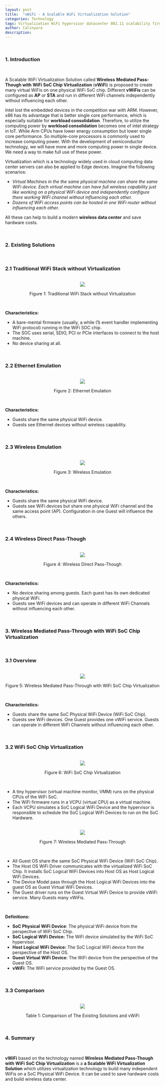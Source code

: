 ```yaml
---
layout: post
title:  "vWiFi - A Scalable WiFi Virtualization Solution"
categories: Technology
tags: Virtualization WiFi hypervisor datacenter 802.11 scalability firmware vWiFi
author: Calinyara
description:
---
```


<br>

### **1. Introduction**

<br>

A Scalable WiFi Virtualization Solution called **Wireless** **Mediated Pass-Though with** **WiFi** **SoC Chip Virtualization** (**vWiFi**) is proposed to create many virtual WiFis on one physical WiFi SoC chip.  Different **vWiFis** can be configured as **AP** or **STA** and  run in different WiFi channels independently without  influencing each other.

Intel lost the embedded devices in the competition war with ARM. However, x86 has its advantage that is better single core performance, which is especially suitable for **workload consolidation**. Therefore, to utilize the  computing power by **workload consolidation** becomes one of intel strategy in IoT. While Arm CPUs have lower energy consumption but lower single core performance. So multiple-core processors is commonly used to increase computing power. With the development of semiconductor technology, we will have more and more computing power in single device. We need a way to make full use of these power.

Virtualization which is a technology widely used  in cloud computing data center servers can also be applied to Edge devices. Imagine the following scenarios:

- *Virtual Machines in the the same physical machine can share the same WiFi device. Each virtual machine can have full wireless capability just like working on a physical WiFi device and independently configure there working WiFi channel without influencing each other.*
- *Dozens of WiFi access points can be hosted in one WiFi router without influencing each other.*

All these can help to build a modern **wireless data center** and save hardware costs.

<br>

### **2. Existing Solutions**

<br>

### **2.1 Traditional WiFi Stack without Virtualization**

<br>

<div align="center"><img src="/assets/images/20200318-vWiFi/Picture1.png"/></div>
<p align="center">Figure 1: Traditional WiFi Stack without Virtualization</p>
<br>

**Characteristics:**

- A bare-mental firmware (usually, a while (1) event handler implementing WiFi protocol) running in the WiFi SOC chip. 
- The SOC uses serial, SDIO, PCI or PCIe interfaces to connect to the host machine.
- No device sharing at all. 

<br>

### **2.2 Ethernet Emulation**
<br>

<div align="center"><img src="/assets/images/20200318-vWiFi/Picture2.png"/></div>
<p align="center">Figure 2: Ethernet Emulation</p>
<br>

**Characteristics:**

- Guests share the same physical WiFi device.
- Guests see Ethernet devices without wireless capability.

<br>

### **2.3 Wireless Emulation**

<br>

<div align="center"><img src="/assets/images/20200318-vWiFi/Picture3.png"/></div>
<p align="center">Figure 3: Wireless Emulation</p>
<br>

**Characteristics:**

- Guests share the same physical WiFi device.
- Guests see WiFi devices but share one physical WiFi channel and the same access point (AP). Configuration in one Guest will influence the others.

<br>

### **2.4 Wireless Direct Pass-Though**

<br>

<div align="center"><img src="/assets/images/20200318-vWiFi/Picture4.png"/></div>
<p align="center">Figure 4: Wireless Direct Pass-Though</p>
<br>

**Characteristics:**

- No device sharing among guests. Each guest has its own dedicated physical WiFi.
- Guests see WiFi devices and can operate in different WiFi Channels without influencing each other.

<br>

### **3. Wireless Mediated Pass-Through with WiFi SoC Chip Virtualization**

<br>

### **3.1 Overview**

<br>

<div align="center"><img src="/assets/images/20200318-vWiFi/Picture5.png"/></div>
<p align="center">Figure 5: Wireless Mediated Pass-Through with WiFi SoC Chip Virtualization</p>
<br>

**Characteristics:**

- Guests share the same SoC Physical WiFi Device (WiFi SoC Chip).
- Guests see WiFi devices. One Guest provides one vWiFi service. Guests can operate in different WiFi Channels without influencing each other.

<br>

### **3.2 WiFi SoC Chip Virtualization**

<br>

<div align="center"><img src="/assets/images/20200318-vWiFi/Picture6.png"/></div>
<p align="center">Figure 6: WiFi SoC Chip Virtualization</p>
<br>

- A tiny hypervisor (virtual machine monitor, VMM) runs on the physical CPUs of the WiFi SoC.
- The WiFi firmware runs in a VCPU (virtual CPU) as a virtual machine.
- Each VCPU simulates a SoC Logical WiFi Device and the hypervisor is responsible to schedule the SoC Logical WiFi Devices to run on the SoC Hardware.

<br>

<div align="center"><img src="/assets/images/20200318-vWiFi/Picture7.png"/></div>
<p align="center">Figure 7: Wireless Mediated Pass-Through</p>
<br>

- All Guest OS share the same SoC Physical WiFi Device (WiFi SoC Chip).
- The Host OS WiFi Driver communicates with the virtualized WiFi SoC Chip. It installs SoC Logical WiFi Devices into Host OS as Host Logical WiFi Devices.
- The Device Model pass through the Host Logical WiFi Devices into the guest OS as Guest Virtual WiFi Devices.
- The Guest driver runs on the Guest Virtual WiFi Device to provide vWiFi service. Many Guests many vWiFis.

<br>

**Definitions:**

- **SoC Physical** **WiFi** **Device**: The physical WiFi device from the perspective of WiFi SoC Chip.
- **SoC Logical** **WiFi** **Device:** The WiFi device simulated by the WiFi SoC hypervisor.
- **Host** **Logical** **WiFi** **Device:** The SoC Logical WiFi device from the perspective of the Host OS.
- **Guest** **Virtual** **WiFi** **Device**: The WiFi device from the perspective of the Guest OS.
- **vWiFi**: The WiFi service provided by the Guest OS.

<br>

### **3.3 Comparison**

<br>
<div align="center"><img src="/assets/images/20200318-vWiFi/Picture8.png"/></div>
<p align="center">Table 1: Comparison of The Existing Solutions and vWiFi</p>
<br>

### **4. Summary**

<br>

**vWiFi** based on the technology named **Wireless** **Mediated Pass-Though with** **WiFi** **SoC Chip Virtualization** is a **a Scalable WiFi Virtualization Solution** which utilizes virtualization technology to build many independent WiFis on a SoC Physical WiFi Device.  It can be used to save hardware costs and build wireless data center. 

<br>

<!-- Global site tag (gtag.js) - Google Analytics -->

<script async src="https://www.googletagmanager.com/gtag/js?id=UA-66555622-4"></script>
<script>
  window.dataLayer = window.dataLayer || [];
  function gtag(){dataLayer.push(arguments);}
  gtag('js', new Date());
  gtag('config', 'UA-66555622-4');
</script>